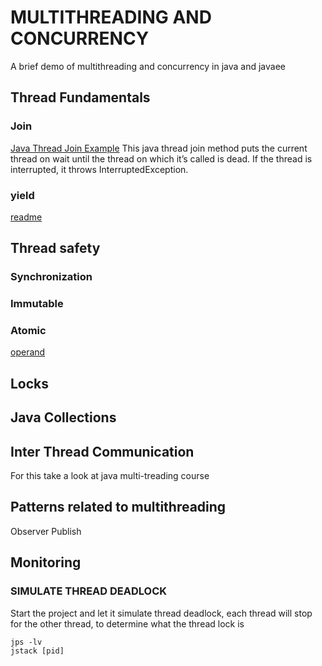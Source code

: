 # MULTITHREADING AND CONCURRENCY
A brief demo of multithreading and concurrency in java and javaee

## Thread Fundamentals

###  Join 
[Java Thread Join Example](https://www.digitalocean.com/community/tutorials/java-thread-join-example)
This java thread join method puts the current thread on wait until the thread on which it’s called is dead. 
If the thread is interrupted, it throws InterruptedException.

###

###

### yield
[readme](./yield/README.md)

## Thread safety



### Synchronization

### Immutable 
### Atomic
[operand](atomic-operations-and-multithreading)

## Locks

## Java Collections

## Inter Thread Communication
For this take a look at java multi-treading course

## Patterns related to multithreading  
Observer
Publish 

## Monitoring 
### SIMULATE THREAD DEADLOCK
Start the project and let it simulate thread deadlock, each thread will stop for the other thread, to determine what the thread lock is 
```` 
jps -lv
jstack [pid]
````
